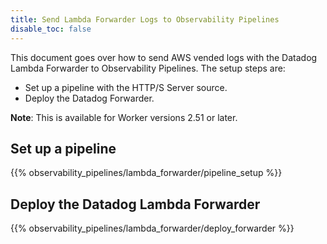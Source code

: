```yaml
---
title: Send Lambda Forwarder Logs to Observability Pipelines
disable_toc: false
---
```


This document goes over how to send AWS vended logs with the Datadog Lambda Forwarder to Observability Pipelines. The setup steps are:

- Set up a pipeline with the HTTP/S Server source.
- Deploy the Datadog Forwarder.

**Note**: This is available for Worker versions 2.51 or later.

## Set up a pipeline

{{% observability_pipelines/lambda_forwarder/pipeline_setup %}}

## Deploy the Datadog Lambda Forwarder

{{% observability_pipelines/lambda_forwarder/deploy_forwarder %}}
